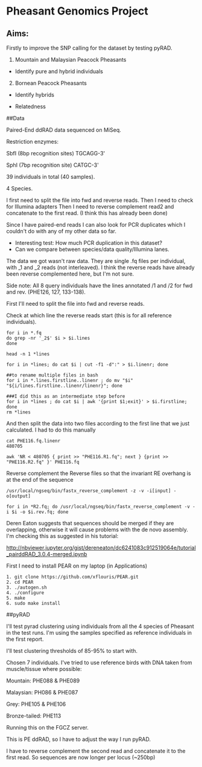# Pheasant Genomics Project

## Aims: 

Firstly to improve the SNP calling for the dataset by testing pyRAD. 

1. Mountain and Malaysian Peacock Pheasants 

- Identify pure and hybrid individuals
  
2. Bornean Peacock Pheasants

  - Identify hybrids

  - Relatedness
  

##Data

Paired-End ddRAD data sequenced on MiSeq. 

Restriction enzymes: 

SbfI (8bp recognition sites) TGCAGG-3'
 
SphI (7bp recognition site) CATGC-3'

39 individuals in total (40 samples). 

4 Species. 


I first need to split the file into fwd and reverse reads. 
Then I need to check for Illumina adapters
Then I need to reverse complement read2 and concatenate to the first read. (I think this has already been done)

Since I have paired-end reads I can also look for PCR duplicates which I couldn't do with any of my other data so far. 

  - Interesting test: How much PCR duplication in this dataset? 
  - Can we compare between species/data quality/Illumina lanes. 

The data we got wasn't raw data. They are single .fq files per individual, with _1 and _2 reads (not interleaved). I think the reverse reads have already been reverse complemented here, but I'm not sure. 

Side note: All 8 query individuals have the lines annotated /1 and /2 for fwd and rev. (PHE126, 127, 133-138). 

First I'll need to split the file into fwd and reverse reads. 

Check at which line the reverse reads start (this is for all reference individuals). 
```
for i in *.fq
do grep -nr '_2$' $i > $i.lines
done

head -n 1 *lines

for i in *lines; do cat $i | cut -f1 -d":" > $i.linenr; done

##to rename multiple files in bash
for i in *.lines.firstline..linenr ; do mv "$i" "${i/lines.firstline..linenr/linenr}"; done 

###I did this as an intermediate step before
for i in *lines ; do cat $i | awk '{print $1;exit}' > $i.firstline; done
rm *lines
```

And then split the data into two files according to the first line that we just calculated. I had to do this manually
```
cat PHE116.fq.linenr
480705

awk 'NR < 480705 { print >> "PHE116.R1.fq"; next } {print >> "PHE116.R2.fq" }' PHE116.fq
```

Reverse complement the Reverse files so that the invariant RE overhang is at the end of the sequence
```
/usr/local/ngseq/bin/fastx_reverse_complement -z -v -i[input] -o[output]

for i in *R2.fq; do /usr/local/ngseq/bin/fastx_reverse_complement -v -i $i -o $i.rev.fq; done
```

Deren Eaton suggests that sequences should be merged if they are overlapping, otherwise it will cause problems with the de novo assembly. 
I'm checking this as suggested in his tutorial: 

http://nbviewer.jupyter.org/gist/dereneaton/dc6241083c912519064e/tutorial_pairddRAD_3.0.4-merged.ipynb

First I need to install PEAR on my laptop (in Applications)

```
1. git clone https://github.com/xflouris/PEAR.git
2. cd PEAR
3. ./autogen.sh
4. ./configure
5. make
6. sudo make install

```

##pyRAD

I'll test pyrad clustering using individuals from all the 4 species of Pheasant in the test runs. I'm using the samples specified as reference
individuals in the first report. 

I'll test clustering thresholds of 85-95% to start with. 


Chosen 7 individuals. I've tried to use reference birds with DNA taken from muscle/tissue where possible: 

Mountain: PHE088 & PHE089

Malaysian: PH086 & PHE087

Grey: PHE105 & PHE106

Bronze-tailed: PHE113


Running this on the FGCZ server. 

This is PE ddRAD, so I have to adjust the way I run pyRAD. 

I have to reverse complement the second read and concatenate it to the first read. So sequences are now longer per locus (~250bp)





